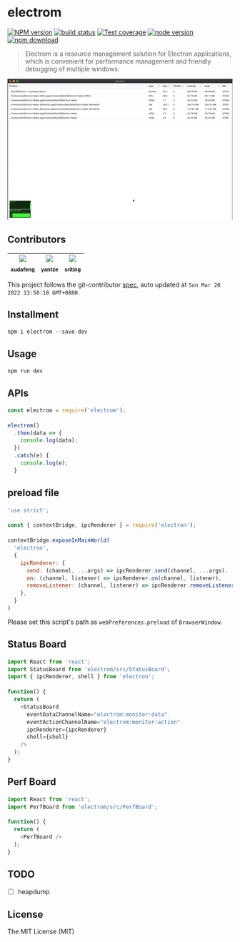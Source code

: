 # electrom

[![NPM version][npm-image]][npm-url]
[![build status][travis-image]][travis-url]
[![Test coverage][coveralls-image]][coveralls-url]
[![node version][node-image]][node-url]
[![npm download][download-image]][download-url]

[npm-image]: https://img.shields.io/npm/v/electrom.svg
[npm-url]: https://npmjs.org/package/electrom
[travis-image]: https://api.travis-ci.com/electron-modules/electrom.svg?branch=master
[travis-url]: https://travis-ci.com/github/electron-modules/electrom
[coveralls-image]: https://img.shields.io/coveralls/electron-modules/electrom.svg
[coveralls-url]: https://coveralls.io/r/electron-modules/electrom?branch=master
[node-image]: https://img.shields.io/badge/node.js-%3E=_8-green.svg
[node-url]: http://nodejs.org/download/
[download-image]: https://img.shields.io/npm/dm/electrom.svg
[download-url]: https://npmjs.org/package/electrom

> Electrom is a resource management solution for Electron applications, which is convenient for performance management and friendly debugging of multiple windows.

![](./demo.gif)

<!-- GITCONTRIBUTOR_START -->

## Contributors

|[<img src="https://avatars.githubusercontent.com/u/1011681?v=4" width="100px;"/><br/><sub><b>xudafeng</b></sub>](https://github.com/xudafeng)<br/>|[<img src="https://avatars.githubusercontent.com/u/2226423?v=4" width="100px;"/><br/><sub><b>yantze</b></sub>](https://github.com/yantze)<br/>|[<img src="https://avatars.githubusercontent.com/u/17586742?v=4" width="100px;"/><br/><sub><b>sriting</b></sub>](https://github.com/sriting)<br/>|
| :---: | :---: | :---: |


This project follows the git-contributor [spec](https://github.com/xudafeng/git-contributor), auto updated at `Sun Mar 20 2022 13:58:18 GMT+0800`.

<!-- GITCONTRIBUTOR_END -->

## Installment

```shell
npm i electrom --save-dev
```

## Usage
```shell
npm run dev
```

## APIs

```javascript
const electrom = require('electrom');

electrom()
  .then(data => {
    console.log(data);
  })
  .catch(e) {
    console.log(e);
  }
```

## preload file

```javascript
'use strict';

const { contextBridge, ipcRenderer } = require('electron');

contextBridge.exposeInMainWorld(
  'electron',
  {
    ipcRenderer: {
      send: (channel, ...args) => ipcRenderer.send(channel, ...args),
      on: (channel, listener) => ipcRenderer.on(channel, listener),
      removeListener: (channel, listener) => ipcRenderer.removeListener(channel, listener),
    },
  }
)
```

Please set this script's path as `webPreferences.preload` of `BrowserWindow`.

## Status Board

```javascript
import React from 'react';
import StatusBoard from 'electrom/src/StatusBoard';
import { ipcRenderer, shell } from 'electron';

function() {
  return (
    <StatusBoard
      eventDataChannelName="electrom:monitor:data"
      eventActionChannelName="electrom:monitor:action"
      ipcRenderer={ipcRenderer}
      shell={shell}
    />
  );
}
```

## Perf Board

```javascript
import React from 'react';
import PerfBoard from 'electrom/src/PerfBoard';

function() {
  return (
    <PerfBoard />
  );
}
```

## TODO

- [ ] heapdump

## License

The MIT License (MIT)

